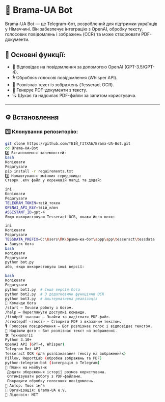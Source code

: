 # 🤖 Brama-UA Bot

Brama-UA Bot — це Telegram-бот, розроблений для підтримки українців у Німеччині. Він забезпечує інтеграцію з OpenAI, обробку тексту, голосових повідомлень і зображень (OCR) та може створювати PDF-документи.

## 🚀 Основні функції:
- 🔹 Відповідає на повідомлення за допомогою OpenAI (GPT-3.5/GPT-4).
- 🎙 Обробляє голосові повідомлення (Whisper API).
- 📸 Розпізнає текст із зображень (Tesseract OCR).
- 📄 Генерує PDF-документи з тексту.
- 🔍 Шукає та надсилає PDF-файли за запитом користувача.

---

## ⚙ **Встановлення**
### 1️⃣ Клонування репозиторію:
```bash
git clone https://github.com/ТВІЙ_ГІТХАБ/Brama-UA-Bot.git
cd Brama-UA-Bot
2️⃣ Встановлення залежностей:
bash
Копіювати
Редагувати
pip install -r requirements.txt
3️⃣ Налаштування змінних середовища:
Створи .env файл у кореневій папці та додай:

ini
Копіювати
Редагувати
TELEGRAM_TOKEN=твій_токен
OPENAI_API_KEY=твій_ключ
ASSISTANT_ID=gpt-4
Якщо використовуєш Tesseract OCR, вкажи його шлях:

ini
Копіювати
Редагувати
TESSDATA_PREFIX=C:\Users\ПК\брама-юа-бот\appp\app\tesseract\tessdata
▶ Запуск бота
bash
Копіювати
Редагувати
python bot.py
або, якщо використовуєш інші версії:

bash
Копіювати
Редагувати
python bot1.py  # Інша версія бота
python bot2.py  # З додатковими функціями OCR
python bot3.py  # Альтернативна реалізація
📜 Команди бота
/start — Почати роботу з ботом.
/help — Переглянути доступні команди.
/findpdf <назва> — Знайти та надіслати PDF-файл.
/createpdf <текст> — Створити PDF з вказаним текстом.
🎙 Голосове повідомлення — Бот розпізнає голос і відповідає текстом.
📸 Надішли фото — Бот розпізнає текст на зображенні.
🛠 Технології
Python 3.10+
OpenAI API (GPT-4, Whisper)
Telegram Bot API
Tesseract OCR (для розпізнавання тексту на зображеннях)
Pillow, ReportLab (обробка зображень та PDF)
python-telegram-bot (інтеграція з Telegram)
📌 Плани на майбутнє
 Додати збереження історії розмов користувача.
 Оптимізувати роботу з PDF-файлами.
 Покращити обробку голосових повідомлень.
🔹 Автор: Твоє ім’я
🔹 Організація: Brama-UA e.V.
🔹 Ліцензія: MIT
